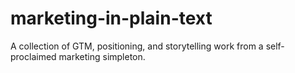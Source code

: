 # marketing-in-plain-text
A collection of GTM, positioning, and storytelling work from a self-proclaimed marketing simpleton.
